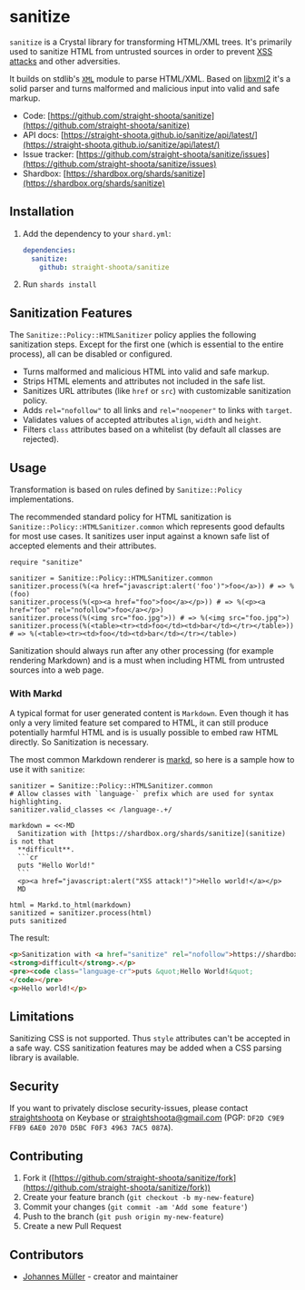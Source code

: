 # sanitize

`sanitize` is a Crystal library for transforming HTML/XML trees. It's primarily
used to sanitize HTML from untrusted sources in order to prevent
[XSS attacks](http://en.wikipedia.org/wiki/Cross-site_scripting) and other
adversities.

It builds on stdlib's [`XML`](https://crystal-lang.org/api/XML.html) module to
parse HTML/XML. Based on [libxml2](http://xmlsoft.org/) it's a solid parser and
turns malformed and malicious input into valid and safe markup.

* Code: [https://github.com/straight-shoota/sanitize](https://github.com/straight-shoota/sanitize)
* API docs: [https://straight-shoota.github.io/sanitize/api/latest/](https://straight-shoota.github.io/sanitize/api/latest/)
* Issue tracker: [https://github.com/straight-shoota/sanitize/issues](https://github.com/straight-shoota/sanitize/issues)
* Shardbox: [https://shardbox.org/shards/sanitize](https://shardbox.org/shards/sanitize)

## Installation

1. Add the dependency to your `shard.yml`:

   ```yaml
   dependencies:
     sanitize:
       github: straight-shoota/sanitize
   ```

2. Run `shards install`

## Sanitization Features

The `Sanitize::Policy::HTMLSanitizer` policy applies the following sanitization steps. Except
for the first one (which is essential to the entire process), all can be disabled
or configured.

* Turns malformed and malicious HTML into valid and safe markup.
* Strips HTML elements and attributes not included in the safe list.
* Sanitizes URL attributes (like `href` or `src`) with customizable sanitization
  policy.
* Adds `rel="nofollow"` to all links and `rel="noopener"` to links with `target`.
* Validates values of accepted attributes `align`, `width` and `height`.
* Filters `class` attributes based on a whitelist (by default all classes are
  rejected).

## Usage

Transformation is based on rules defined by `Sanitize::Policy` implementations.

The recommended standard policy for HTML sanitization is `Sanitize::Policy::HTMLSanitizer.common`
which represents good defaults for most use cases.
It sanitizes user input against a known safe list of accepted elements and their
attributes.

```crystal
require "sanitize"

sanitizer = Sanitize::Policy::HTMLSanitizer.common
sanitizer.process(%(<a href="javascript:alert('foo')">foo</a>)) # => %(foo)
sanitizer.process(%(<p><a href="foo">foo</a></p>)) # => %(<p><a href="foo" rel="nofollow">foo</a></p>)
sanitizer.process(%(<img src="foo.jpg">)) # => %(<img src="foo.jpg">)
sanitizer.process(%(<table><tr><td>foo</td><td>bar</td></tr></table>)) # => %(<table><tr><td>foo</td><td>bar</td></tr></table>)
```

Sanitization should always run after any other processing (for example rendering
Markdown) and is a must when including HTML from untrusted sources into a web
page.

### With Markd

A typical format for user generated content is `Markdown`. Even though it has
only a very limited feature set compared to HTML, it can still produce
potentially harmful HTML and is is usually possible to embed raw HTML directly.
So Sanitization is necessary.

The most common Markdown renderer is [markd](https://shardbox.org/shards/markd),
so here is a sample how to use it with `sanitize`:

````crystal
sanitizer = Sanitize::Policy::HTMLSanitizer.common
# Allow classes with `language-` prefix which are used for syntax highlighting.
sanitizer.valid_classes << /language-.+/

markdown = <<-MD
  Sanitization with [https://shardbox.org/shards/sanitize](sanitize) is not that
  **difficult**.
  ```cr
  puts "Hello World!"
  ```
  <p><a href="javascript:alert("XSS attack!")">Hello world!</a></p>
  MD

html = Markd.to_html(markdown)
sanitized = sanitizer.process(html)
puts sanitized
````

The result:

```html
<p>Sanitization with <a href="sanitize" rel="nofollow">https://shardbox.org/shards/sanitize</a> is not that
<strong>difficult</strong>.</p>
<pre><code class="language-cr">puts &quot;Hello World!&quot;
</code></pre>
<p>Hello world!</p>
```

## Limitations

Sanitizing CSS is not supported. Thus `style` attributes can't be accepted in a
safe way.
CSS sanitization features may be added when a CSS parsing library is available.

## Security

If you want to privately disclose security-issues, please contact
[straightshoota](https://keybase.io/straightshoota) on Keybase or
[straightshoota@gmail.com](mailto:straightshoota@gmail.com) (PGP: `DF2D C9E9 FFB9 6AE0 2070 D5BC F0F3 4963 7AC5 087A`).

## Contributing

1. Fork it ([https://github.com/straight-shoota/sanitize/fork](https://github.com/straight-shoota/sanitize/fork))
2. Create your feature branch (`git checkout -b my-new-feature`)
3. Commit your changes (`git commit -am 'Add some feature'`)
4. Push to the branch (`git push origin my-new-feature`)
5. Create a new Pull Request

## Contributors

- [Johannes Müller](https://github.com/straight-shoota) - creator and maintainer
